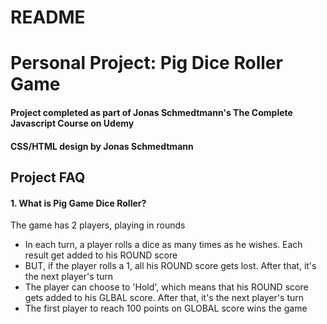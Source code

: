 # README

# Personal Project: Pig Dice Roller Game
#### Project completed as part of Jonas Schmedtmann's The Complete Javascript Course on Udemy
#### CSS/HTML design by Jonas Schmedtmann



## Project FAQ
#### 1. What is Pig Game Dice Roller?
The game has 2 players, playing in rounds
- In each turn, a player rolls a dice as many times as he wishes. Each result get added to his ROUND score
- BUT, if the player rolls a 1, all his ROUND score gets lost. After that, it's the next player's turn
- The player can choose to 'Hold', which means that his ROUND score gets added to his GLBAL score. After that, it's the next player's turn
- The first player to reach 100 points on GLOBAL score wins the game
